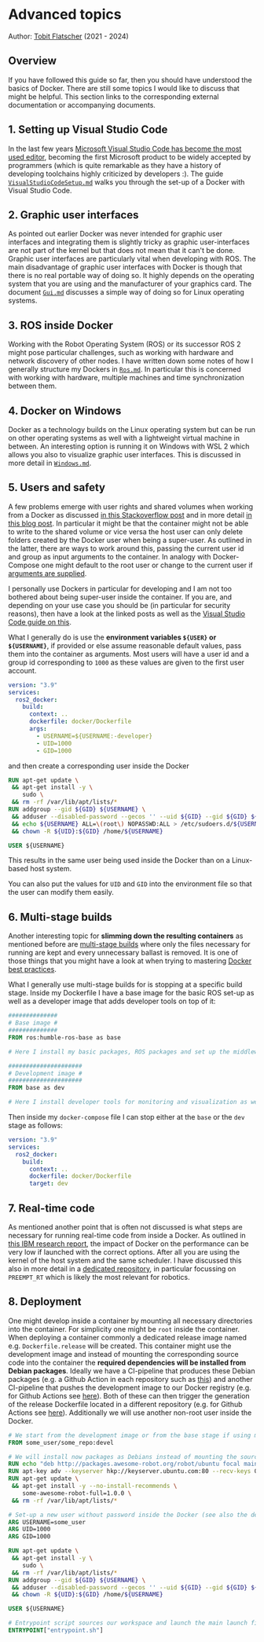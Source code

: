 # Advanced topics

Author: [Tobit Flatscher](https://github.com/2b-t) (2021 - 2024)



## Overview

If you have followed this guide so far, then you should have understood the basics of Docker. There are still some topics I would like to discuss that might be helpful. This section links to the corresponding external documentation or accompanying documents.

## 1. Setting up Visual Studio Code

In the last few years [Microsoft Visual Studio Code has become the most used editor](https://insights.stackoverflow.com/survey/2021), becoming the first Microsoft product to be widely accepted by programmers (which is quite remarkable as they have a history of developing toolchains highly criticized by developers :). The guide [`VisualStudioCodeSetup.md`](./VisualStudioCodeSetup.md) walks you through the set-up of a Docker with Visual Studio Code.

## 2. Graphic user interfaces

As pointed out earlier Docker was never intended for graphic user interfaces and integrating them is slightly tricky as graphic user-interfaces are not part of the kernel but that does not mean that it can't be done. Graphic user interfaces are particularly vital when developing with ROS. The main disadvantage of graphic user interfaces with Docker is though that there is no real portable way of doing so. It highly depends on the operating system that you are using and the manufacturer of your graphics card. The document [`Gui.md`](./Gui.md) discusses a simple way of doing so for Linux operating systems.

## 3. ROS inside Docker

Working with the Robot Operating System (ROS) or its successor ROS 2 might pose particular challenges, such as working with hardware and network discovery of other nodes. I have written down some notes of how I generally structure my Dockers in [`Ros.md`](./Ros.md). In particular this is concerned with working with hardware, multiple machines and time synchronization between them.

## 4. Docker on Windows

Docker as a technology builds on the Linux operating system but can be run on other operating systems as well with a lightweight virtual machine in between. An interesting option is running it on Windows with WSL 2 which allows you also to visualize graphic user interfaces. This is discussed in more detail in [`Windows.md`](./Windows.md).

## 5. Users and safety

A few problems emerge with user rights and shared volumes when working from a Docker as discussed [in this Stackoverflow post](https://stackoverflow.com/questions/68155641/should-i-run-things-inside-a-docker-container-as-non-root-for-safety) and in more detail [in this blog post](https://jtreminio.com/blog/running-docker-containers-as-current-host-user/). In particular it might be that the container might not be able to write to the shared volume or vice versa the host user can only delete folders created by the Docker user when being a super-user. As outlined in the latter, there are ways to work around this, passing the current user id and group as input arguments to the container. In analogy with Docker-Compose one might default to the root user or change to the current user if [arguments are supplied](https://stackoverflow.com/questions/34322631/how-to-pass-arguments-within-docker-compose).

I personally use Dockers in particular for developing and I am not too bothered about being super-user inside the container. If you are, and depending on your use case you should be (in particular for security reasons), then have a look at the linked posts as well as the [Visual Studio Code guide on this](https://code.visualstudio.com/remote/advancedcontainers/add-nonroot-user).

What I generally do is use the **environment variables `${USER}` or `${USERNAME}`**, if provided or else assume reasonable default values, pass them into the container as arguments. Most users will have a user id and a group id corresponding to `1000` as these values are given to the first user account.

```yaml
version: "3.9"
services:
  ros2_docker:
    build:
      context: ..
      dockerfile: docker/Dockerfile
      args:
        - USERNAME=${USERNAME:-developer}
        - UID=1000
        - GID=1000
```

and then create a corresponding user inside the Docker

```dockerfile
RUN apt-get update \
 && apt-get install -y \
    sudo \
 && rm -rf /var/lib/apt/lists/*
RUN addgroup --gid ${GID} ${USERNAME} \
 && adduser --disabled-password --gecos '' --uid ${GID} --gid ${GID} ${USERNAME} \
 && echo ${USERNAME} ALL=\(root\) NOPASSWD:ALL > /etc/sudoers.d/${USERNAME} \
 && chown -R ${UID}:${GID} /home/${USERNAME}

USER ${USERNAME}
```

This results in the same user being used inside the Docker than on a Linux-based host system.

You can also put the values for `UID` and `GID` into the environment file so that the user can modify them easily.

## 6. Multi-stage builds

Another interesting topic for **slimming down the resulting containers** as mentioned before are [multi-stage builds](https://docs.docker.com/build/building/multi-stage/) where only the files necessary for running are kept and every unnecessary ballast is removed. It is one of those things that you might have a look at when trying to mastering [Docker best practices](https://docs.docker.com/develop/develop-images/dockerfile_best-practices/).

What I generally use multi-stage builds for is stopping at a specific build stage. Inside my Dockerfile I have a base image for the basic ROS set-up as well as a developer image that adds developer tools on top of it:

```dockerfile
##############
# Base image #
##############
FROM ros:humble-ros-base as base

# Here I install my basic packages, ROS packages and set up the middleware

#####################
# Development image #
#####################
FROM base as dev

# Here I install developer tools for monitoring and visualization as well as create users
```

Then inside my `docker-compose` file I can stop either at the `base` or the `dev` stage as follows:

```yaml
version: "3.9"
services:
  ros2_docker:
    build:
      context: ..
      dockerfile: docker/Dockerfile
      target: dev
```

## 7. Real-time code

As mentioned another point that is often not discussed is what steps are necessary for running real-time code from inside a Docker. As outlined in [this IBM research report](https://domino.research.ibm.com/library/cyberdig.nsf/papers/0929052195DD819C85257D2300681E7B/$File/rc25482.pdf), the impact of Docker on the performance can be very low if launched with the correct options. After all you are using the kernel of the host system and the same scheduler. I have discussed this also in more detail in a [dedicated repository](https://github.com/2b-t/docker-realtime), in particular focussing on `PREEMPT_RT` which is likely the most relevant for robotics.

## 8. Deployment

One might develop inside a container by mounting all necessary directories into the container. For simplicity one might be `root` inside the container. When deploying a container commonly a dedicated release image named e.g. `Dockerfile.release` will be created. This container might use the development image and instead of mounting the corresponding source code into the container the **required dependencies will be installed from Debian packages**. Ideally we have a CI-pipeline that produces these Debian packages (e.g. a Github Action in each repository such as [this](https://github.com/arkane-systems/apt-repo-update)) and another CI-pipeline that pushes the development image to our Docker registry (e.g. for Github Actions see [here](https://docs.github.com/en/actions/publishing-packages/publishing-docker-images)). Both of these can then trigger the generation of the release Dockerfile located in a different repository (e.g. for Github Actions see [here](https://github.com/marketplace/actions/trigger-external-workflow)). Additionally we will use another non-root user inside the Docker.

```dockerfile
# We start from the development image or from the base stage if using multi-stage builds
FROM some_user/some_repo:devel

# We will install now packages as Debians instead of mounting the source code
RUN echo "deb http://packages.awesome-robot.org/robot/ubuntu focal main" > /etc/apt/sources.list.d/awesome-latest.list
RUN apt-key adv --keyserver hkp://keyserver.ubuntu.com:80 --recv-keys 00000000000000000000000000000000
RUN apt-get update \
 && apt-get install -y --no-install-recommends \
    some-awesome-robot-full=1.0.0 \
 && rm -rf /var/lib/apt/lists/*

# Set-up a new user without password inside the Docker (see also the dedicated section above)
ARG USERNAME=some_user
ARG UID=1000
ARG GID=1000

RUN apt-get update \
 && apt-get install -y \
    sudo \
 && rm -rf /var/lib/apt/lists/*
RUN addgroup --gid ${GID} ${USERNAME} \
 && adduser --disabled-password --gecos '' --uid ${GID} --gid ${GID} ${USERNAME} \
 && chown -R ${UID}:${GID} /home/${USERNAME}

USER ${USERNAME}

# Entrypoint script sources our workspace and launch the main launch file
ENTRYPOINT["entrypoint.sh"]
```

